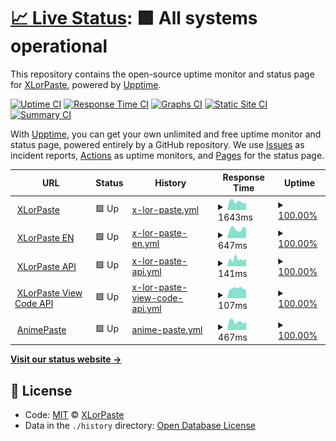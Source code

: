 # [📈 Live Status](https://upptime.xlorpaste.cn): <!--live status--> **🟩 All systems operational**

This repository contains the open-source uptime monitor and status page for [XLorPaste](https://xlorpaste.cn), powered by [Upptime](https://github.com/upptime/upptime).

[![Uptime CI](https://github.com/koj-co/upptime/workflows/Uptime%20CI/badge.svg)](https://github.com/koj-co/upptime/actions?query=workflow%3A%22Uptime+CI%22)
[![Response Time CI](https://github.com/koj-co/upptime/workflows/Response%20Time%20CI/badge.svg)](https://github.com/koj-co/upptime/actions?query=workflow%3A%22Response+Time+CI%22)
[![Graphs CI](https://github.com/koj-co/upptime/workflows/Graphs%20CI/badge.svg)](https://github.com/koj-co/upptime/actions?query=workflow%3A%22Graphs+CI%22)
[![Static Site CI](https://github.com/koj-co/upptime/workflows/Static%20Site%20CI/badge.svg)](https://github.com/koj-co/upptime/actions?query=workflow%3A%22Static+Site+CI%22)
[![Summary CI](https://github.com/koj-co/upptime/workflows/Summary%20CI/badge.svg)](https://github.com/koj-co/upptime/actions?query=workflow%3A%22Summary+CI%22)

With [Upptime](https://upptime.js.org), you can get your own unlimited and free uptime monitor and status page, powered entirely by a GitHub repository. We use [Issues](https://github.com/XLorPaste/upptime/issues) as incident reports, [Actions](https://github.com/XLorPaste/upptime/actions) as uptime monitors, and [Pages](https://upptime.xlorpaste.cn) for the status page.

<!--start: status pages-->
<!-- This summary is generated by Upptime (https://github.com/upptime/upptime) -->
<!-- Do not edit this manually, your changes will be overwritten -->
<!-- prettier-ignore -->
| URL | Status | History | Response Time | Uptime |
| --- | ------ | ------- | ------------- | ------ |
| <img alt="" src="https://icons.duckduckgo.com/ip3/xlorpaste.cn.ico" height="13"> [XLorPaste](https://xlorpaste.cn/) | 🟩 Up | [x-lor-paste.yml](https://github.com/XLorPaste/upptime/commits/HEAD/history/x-lor-paste.yml) | <details><summary><img alt="Response time graph" src="./graphs/x-lor-paste/response-time-week.png" height="20"> 1643ms</summary><br><a href="https://upptime.xlorpaste.cn/history/x-lor-paste"><img alt="Response time 1420" src="https://img.shields.io/endpoint?url=https%3A%2F%2Fraw.githubusercontent.com%2FXLorPaste%2Fupptime%2FHEAD%2Fapi%2Fx-lor-paste%2Fresponse-time.json"></a><br><a href="https://upptime.xlorpaste.cn/history/x-lor-paste"><img alt="24-hour response time 1482" src="https://img.shields.io/endpoint?url=https%3A%2F%2Fraw.githubusercontent.com%2FXLorPaste%2Fupptime%2FHEAD%2Fapi%2Fx-lor-paste%2Fresponse-time-day.json"></a><br><a href="https://upptime.xlorpaste.cn/history/x-lor-paste"><img alt="7-day response time 1643" src="https://img.shields.io/endpoint?url=https%3A%2F%2Fraw.githubusercontent.com%2FXLorPaste%2Fupptime%2FHEAD%2Fapi%2Fx-lor-paste%2Fresponse-time-week.json"></a><br><a href="https://upptime.xlorpaste.cn/history/x-lor-paste"><img alt="30-day response time 1472" src="https://img.shields.io/endpoint?url=https%3A%2F%2Fraw.githubusercontent.com%2FXLorPaste%2Fupptime%2FHEAD%2Fapi%2Fx-lor-paste%2Fresponse-time-month.json"></a><br><a href="https://upptime.xlorpaste.cn/history/x-lor-paste"><img alt="1-year response time 1419" src="https://img.shields.io/endpoint?url=https%3A%2F%2Fraw.githubusercontent.com%2FXLorPaste%2Fupptime%2FHEAD%2Fapi%2Fx-lor-paste%2Fresponse-time-year.json"></a></details> | <details><summary><a href="https://upptime.xlorpaste.cn/history/x-lor-paste">100.00%</a></summary><a href="https://upptime.xlorpaste.cn/history/x-lor-paste"><img alt="All-time uptime 97.80%" src="https://img.shields.io/endpoint?url=https%3A%2F%2Fraw.githubusercontent.com%2FXLorPaste%2Fupptime%2FHEAD%2Fapi%2Fx-lor-paste%2Fuptime.json"></a><br><a href="https://upptime.xlorpaste.cn/history/x-lor-paste"><img alt="24-hour uptime 100.00%" src="https://img.shields.io/endpoint?url=https%3A%2F%2Fraw.githubusercontent.com%2FXLorPaste%2Fupptime%2FHEAD%2Fapi%2Fx-lor-paste%2Fuptime-day.json"></a><br><a href="https://upptime.xlorpaste.cn/history/x-lor-paste"><img alt="7-day uptime 100.00%" src="https://img.shields.io/endpoint?url=https%3A%2F%2Fraw.githubusercontent.com%2FXLorPaste%2Fupptime%2FHEAD%2Fapi%2Fx-lor-paste%2Fuptime-week.json"></a><br><a href="https://upptime.xlorpaste.cn/history/x-lor-paste"><img alt="30-day uptime 100.00%" src="https://img.shields.io/endpoint?url=https%3A%2F%2Fraw.githubusercontent.com%2FXLorPaste%2Fupptime%2FHEAD%2Fapi%2Fx-lor-paste%2Fuptime-month.json"></a><br><a href="https://upptime.xlorpaste.cn/history/x-lor-paste"><img alt="1-year uptime 99.89%" src="https://img.shields.io/endpoint?url=https%3A%2F%2Fraw.githubusercontent.com%2FXLorPaste%2Fupptime%2FHEAD%2Fapi%2Fx-lor-paste%2Fuptime-year.json"></a></details>
| <img alt="" src="https://icons.duckduckgo.com/ip3/en.xlorpaste.cn.ico" height="13"> [XLorPaste EN](https://en.xlorpaste.cn/) | 🟩 Up | [x-lor-paste-en.yml](https://github.com/XLorPaste/upptime/commits/HEAD/history/x-lor-paste-en.yml) | <details><summary><img alt="Response time graph" src="./graphs/x-lor-paste-en/response-time-week.png" height="20"> 647ms</summary><br><a href="https://upptime.xlorpaste.cn/history/x-lor-paste-en"><img alt="Response time 642" src="https://img.shields.io/endpoint?url=https%3A%2F%2Fraw.githubusercontent.com%2FXLorPaste%2Fupptime%2FHEAD%2Fapi%2Fx-lor-paste-en%2Fresponse-time.json"></a><br><a href="https://upptime.xlorpaste.cn/history/x-lor-paste-en"><img alt="24-hour response time 657" src="https://img.shields.io/endpoint?url=https%3A%2F%2Fraw.githubusercontent.com%2FXLorPaste%2Fupptime%2FHEAD%2Fapi%2Fx-lor-paste-en%2Fresponse-time-day.json"></a><br><a href="https://upptime.xlorpaste.cn/history/x-lor-paste-en"><img alt="7-day response time 647" src="https://img.shields.io/endpoint?url=https%3A%2F%2Fraw.githubusercontent.com%2FXLorPaste%2Fupptime%2FHEAD%2Fapi%2Fx-lor-paste-en%2Fresponse-time-week.json"></a><br><a href="https://upptime.xlorpaste.cn/history/x-lor-paste-en"><img alt="30-day response time 636" src="https://img.shields.io/endpoint?url=https%3A%2F%2Fraw.githubusercontent.com%2FXLorPaste%2Fupptime%2FHEAD%2Fapi%2Fx-lor-paste-en%2Fresponse-time-month.json"></a><br><a href="https://upptime.xlorpaste.cn/history/x-lor-paste-en"><img alt="1-year response time 625" src="https://img.shields.io/endpoint?url=https%3A%2F%2Fraw.githubusercontent.com%2FXLorPaste%2Fupptime%2FHEAD%2Fapi%2Fx-lor-paste-en%2Fresponse-time-year.json"></a></details> | <details><summary><a href="https://upptime.xlorpaste.cn/history/x-lor-paste-en">100.00%</a></summary><a href="https://upptime.xlorpaste.cn/history/x-lor-paste-en"><img alt="All-time uptime 99.98%" src="https://img.shields.io/endpoint?url=https%3A%2F%2Fraw.githubusercontent.com%2FXLorPaste%2Fupptime%2FHEAD%2Fapi%2Fx-lor-paste-en%2Fuptime.json"></a><br><a href="https://upptime.xlorpaste.cn/history/x-lor-paste-en"><img alt="24-hour uptime 100.00%" src="https://img.shields.io/endpoint?url=https%3A%2F%2Fraw.githubusercontent.com%2FXLorPaste%2Fupptime%2FHEAD%2Fapi%2Fx-lor-paste-en%2Fuptime-day.json"></a><br><a href="https://upptime.xlorpaste.cn/history/x-lor-paste-en"><img alt="7-day uptime 100.00%" src="https://img.shields.io/endpoint?url=https%3A%2F%2Fraw.githubusercontent.com%2FXLorPaste%2Fupptime%2FHEAD%2Fapi%2Fx-lor-paste-en%2Fuptime-week.json"></a><br><a href="https://upptime.xlorpaste.cn/history/x-lor-paste-en"><img alt="30-day uptime 100.00%" src="https://img.shields.io/endpoint?url=https%3A%2F%2Fraw.githubusercontent.com%2FXLorPaste%2Fupptime%2FHEAD%2Fapi%2Fx-lor-paste-en%2Fuptime-month.json"></a><br><a href="https://upptime.xlorpaste.cn/history/x-lor-paste-en"><img alt="1-year uptime 99.99%" src="https://img.shields.io/endpoint?url=https%3A%2F%2Fraw.githubusercontent.com%2FXLorPaste%2Fupptime%2FHEAD%2Fapi%2Fx-lor-paste-en%2Fuptime-year.json"></a></details>
| <img alt="" src="https://icons.duckduckgo.com/ip3/paste.cpany.dev.ico" height="13"> [XLorPaste API](https://paste.cpany.dev/) | 🟩 Up | [x-lor-paste-api.yml](https://github.com/XLorPaste/upptime/commits/HEAD/history/x-lor-paste-api.yml) | <details><summary><img alt="Response time graph" src="./graphs/x-lor-paste-api/response-time-week.png" height="20"> 141ms</summary><br><a href="https://upptime.xlorpaste.cn/history/x-lor-paste-api"><img alt="Response time 140" src="https://img.shields.io/endpoint?url=https%3A%2F%2Fraw.githubusercontent.com%2FXLorPaste%2Fupptime%2FHEAD%2Fapi%2Fx-lor-paste-api%2Fresponse-time.json"></a><br><a href="https://upptime.xlorpaste.cn/history/x-lor-paste-api"><img alt="24-hour response time 154" src="https://img.shields.io/endpoint?url=https%3A%2F%2Fraw.githubusercontent.com%2FXLorPaste%2Fupptime%2FHEAD%2Fapi%2Fx-lor-paste-api%2Fresponse-time-day.json"></a><br><a href="https://upptime.xlorpaste.cn/history/x-lor-paste-api"><img alt="7-day response time 141" src="https://img.shields.io/endpoint?url=https%3A%2F%2Fraw.githubusercontent.com%2FXLorPaste%2Fupptime%2FHEAD%2Fapi%2Fx-lor-paste-api%2Fresponse-time-week.json"></a><br><a href="https://upptime.xlorpaste.cn/history/x-lor-paste-api"><img alt="30-day response time 124" src="https://img.shields.io/endpoint?url=https%3A%2F%2Fraw.githubusercontent.com%2FXLorPaste%2Fupptime%2FHEAD%2Fapi%2Fx-lor-paste-api%2Fresponse-time-month.json"></a><br><a href="https://upptime.xlorpaste.cn/history/x-lor-paste-api"><img alt="1-year response time 132" src="https://img.shields.io/endpoint?url=https%3A%2F%2Fraw.githubusercontent.com%2FXLorPaste%2Fupptime%2FHEAD%2Fapi%2Fx-lor-paste-api%2Fresponse-time-year.json"></a></details> | <details><summary><a href="https://upptime.xlorpaste.cn/history/x-lor-paste-api">100.00%</a></summary><a href="https://upptime.xlorpaste.cn/history/x-lor-paste-api"><img alt="All-time uptime 95.23%" src="https://img.shields.io/endpoint?url=https%3A%2F%2Fraw.githubusercontent.com%2FXLorPaste%2Fupptime%2FHEAD%2Fapi%2Fx-lor-paste-api%2Fuptime.json"></a><br><a href="https://upptime.xlorpaste.cn/history/x-lor-paste-api"><img alt="24-hour uptime 100.00%" src="https://img.shields.io/endpoint?url=https%3A%2F%2Fraw.githubusercontent.com%2FXLorPaste%2Fupptime%2FHEAD%2Fapi%2Fx-lor-paste-api%2Fuptime-day.json"></a><br><a href="https://upptime.xlorpaste.cn/history/x-lor-paste-api"><img alt="7-day uptime 100.00%" src="https://img.shields.io/endpoint?url=https%3A%2F%2Fraw.githubusercontent.com%2FXLorPaste%2Fupptime%2FHEAD%2Fapi%2Fx-lor-paste-api%2Fuptime-week.json"></a><br><a href="https://upptime.xlorpaste.cn/history/x-lor-paste-api"><img alt="30-day uptime 100.00%" src="https://img.shields.io/endpoint?url=https%3A%2F%2Fraw.githubusercontent.com%2FXLorPaste%2Fupptime%2FHEAD%2Fapi%2Fx-lor-paste-api%2Fuptime-month.json"></a><br><a href="https://upptime.xlorpaste.cn/history/x-lor-paste-api"><img alt="1-year uptime 100.00%" src="https://img.shields.io/endpoint?url=https%3A%2F%2Fraw.githubusercontent.com%2FXLorPaste%2Fupptime%2FHEAD%2Fapi%2Fx-lor-paste-api%2Fuptime-year.json"></a></details>
| <img alt="" src="https://icons.duckduckgo.com/ip3/paste.cpany.dev.ico" height="13"> [XLorPaste View Code API](https://paste.cpany.dev/towqab) | 🟩 Up | [x-lor-paste-view-code-api.yml](https://github.com/XLorPaste/upptime/commits/HEAD/history/x-lor-paste-view-code-api.yml) | <details><summary><img alt="Response time graph" src="./graphs/x-lor-paste-view-code-api/response-time-week.png" height="20"> 107ms</summary><br><a href="https://upptime.xlorpaste.cn/history/x-lor-paste-view-code-api"><img alt="Response time 134" src="https://img.shields.io/endpoint?url=https%3A%2F%2Fraw.githubusercontent.com%2FXLorPaste%2Fupptime%2FHEAD%2Fapi%2Fx-lor-paste-view-code-api%2Fresponse-time.json"></a><br><a href="https://upptime.xlorpaste.cn/history/x-lor-paste-view-code-api"><img alt="24-hour response time 98" src="https://img.shields.io/endpoint?url=https%3A%2F%2Fraw.githubusercontent.com%2FXLorPaste%2Fupptime%2FHEAD%2Fapi%2Fx-lor-paste-view-code-api%2Fresponse-time-day.json"></a><br><a href="https://upptime.xlorpaste.cn/history/x-lor-paste-view-code-api"><img alt="7-day response time 107" src="https://img.shields.io/endpoint?url=https%3A%2F%2Fraw.githubusercontent.com%2FXLorPaste%2Fupptime%2FHEAD%2Fapi%2Fx-lor-paste-view-code-api%2Fresponse-time-week.json"></a><br><a href="https://upptime.xlorpaste.cn/history/x-lor-paste-view-code-api"><img alt="30-day response time 113" src="https://img.shields.io/endpoint?url=https%3A%2F%2Fraw.githubusercontent.com%2FXLorPaste%2Fupptime%2FHEAD%2Fapi%2Fx-lor-paste-view-code-api%2Fresponse-time-month.json"></a><br><a href="https://upptime.xlorpaste.cn/history/x-lor-paste-view-code-api"><img alt="1-year response time 124" src="https://img.shields.io/endpoint?url=https%3A%2F%2Fraw.githubusercontent.com%2FXLorPaste%2Fupptime%2FHEAD%2Fapi%2Fx-lor-paste-view-code-api%2Fresponse-time-year.json"></a></details> | <details><summary><a href="https://upptime.xlorpaste.cn/history/x-lor-paste-view-code-api">100.00%</a></summary><a href="https://upptime.xlorpaste.cn/history/x-lor-paste-view-code-api"><img alt="All-time uptime 95.94%" src="https://img.shields.io/endpoint?url=https%3A%2F%2Fraw.githubusercontent.com%2FXLorPaste%2Fupptime%2FHEAD%2Fapi%2Fx-lor-paste-view-code-api%2Fuptime.json"></a><br><a href="https://upptime.xlorpaste.cn/history/x-lor-paste-view-code-api"><img alt="24-hour uptime 100.00%" src="https://img.shields.io/endpoint?url=https%3A%2F%2Fraw.githubusercontent.com%2FXLorPaste%2Fupptime%2FHEAD%2Fapi%2Fx-lor-paste-view-code-api%2Fuptime-day.json"></a><br><a href="https://upptime.xlorpaste.cn/history/x-lor-paste-view-code-api"><img alt="7-day uptime 100.00%" src="https://img.shields.io/endpoint?url=https%3A%2F%2Fraw.githubusercontent.com%2FXLorPaste%2Fupptime%2FHEAD%2Fapi%2Fx-lor-paste-view-code-api%2Fuptime-week.json"></a><br><a href="https://upptime.xlorpaste.cn/history/x-lor-paste-view-code-api"><img alt="30-day uptime 100.00%" src="https://img.shields.io/endpoint?url=https%3A%2F%2Fraw.githubusercontent.com%2FXLorPaste%2Fupptime%2FHEAD%2Fapi%2Fx-lor-paste-view-code-api%2Fuptime-month.json"></a><br><a href="https://upptime.xlorpaste.cn/history/x-lor-paste-view-code-api"><img alt="1-year uptime 100.00%" src="https://img.shields.io/endpoint?url=https%3A%2F%2Fraw.githubusercontent.com%2FXLorPaste%2Fupptime%2FHEAD%2Fapi%2Fx-lor-paste-view-code-api%2Fuptime-year.json"></a></details>
| <img alt="" src="https://icons.duckduckgo.com/ip3/anime.xlorpaste.cn.ico" height="13"> [AnimePaste](https://anime.xlorpaste.cn/) | 🟩 Up | [anime-paste.yml](https://github.com/XLorPaste/upptime/commits/HEAD/history/anime-paste.yml) | <details><summary><img alt="Response time graph" src="./graphs/anime-paste/response-time-week.png" height="20"> 467ms</summary><br><a href="https://upptime.xlorpaste.cn/history/anime-paste"><img alt="Response time 646" src="https://img.shields.io/endpoint?url=https%3A%2F%2Fraw.githubusercontent.com%2FXLorPaste%2Fupptime%2FHEAD%2Fapi%2Fanime-paste%2Fresponse-time.json"></a><br><a href="https://upptime.xlorpaste.cn/history/anime-paste"><img alt="24-hour response time 464" src="https://img.shields.io/endpoint?url=https%3A%2F%2Fraw.githubusercontent.com%2FXLorPaste%2Fupptime%2FHEAD%2Fapi%2Fanime-paste%2Fresponse-time-day.json"></a><br><a href="https://upptime.xlorpaste.cn/history/anime-paste"><img alt="7-day response time 467" src="https://img.shields.io/endpoint?url=https%3A%2F%2Fraw.githubusercontent.com%2FXLorPaste%2Fupptime%2FHEAD%2Fapi%2Fanime-paste%2Fresponse-time-week.json"></a><br><a href="https://upptime.xlorpaste.cn/history/anime-paste"><img alt="30-day response time 544" src="https://img.shields.io/endpoint?url=https%3A%2F%2Fraw.githubusercontent.com%2FXLorPaste%2Fupptime%2FHEAD%2Fapi%2Fanime-paste%2Fresponse-time-month.json"></a><br><a href="https://upptime.xlorpaste.cn/history/anime-paste"><img alt="1-year response time 603" src="https://img.shields.io/endpoint?url=https%3A%2F%2Fraw.githubusercontent.com%2FXLorPaste%2Fupptime%2FHEAD%2Fapi%2Fanime-paste%2Fresponse-time-year.json"></a></details> | <details><summary><a href="https://upptime.xlorpaste.cn/history/anime-paste">100.00%</a></summary><a href="https://upptime.xlorpaste.cn/history/anime-paste"><img alt="All-time uptime 99.99%" src="https://img.shields.io/endpoint?url=https%3A%2F%2Fraw.githubusercontent.com%2FXLorPaste%2Fupptime%2FHEAD%2Fapi%2Fanime-paste%2Fuptime.json"></a><br><a href="https://upptime.xlorpaste.cn/history/anime-paste"><img alt="24-hour uptime 100.00%" src="https://img.shields.io/endpoint?url=https%3A%2F%2Fraw.githubusercontent.com%2FXLorPaste%2Fupptime%2FHEAD%2Fapi%2Fanime-paste%2Fuptime-day.json"></a><br><a href="https://upptime.xlorpaste.cn/history/anime-paste"><img alt="7-day uptime 100.00%" src="https://img.shields.io/endpoint?url=https%3A%2F%2Fraw.githubusercontent.com%2FXLorPaste%2Fupptime%2FHEAD%2Fapi%2Fanime-paste%2Fuptime-week.json"></a><br><a href="https://upptime.xlorpaste.cn/history/anime-paste"><img alt="30-day uptime 100.00%" src="https://img.shields.io/endpoint?url=https%3A%2F%2Fraw.githubusercontent.com%2FXLorPaste%2Fupptime%2FHEAD%2Fapi%2Fanime-paste%2Fuptime-month.json"></a><br><a href="https://upptime.xlorpaste.cn/history/anime-paste"><img alt="1-year uptime 99.99%" src="https://img.shields.io/endpoint?url=https%3A%2F%2Fraw.githubusercontent.com%2FXLorPaste%2Fupptime%2FHEAD%2Fapi%2Fanime-paste%2Fuptime-year.json"></a></details>

<!--end: status pages-->

[**Visit our status website →**](https://upptime.xlorpaste.cn)

## 📄 License

- Code: [MIT](./LICENSE) © [XLorPaste](https://xlorpaste.cn)
- Data in the `./history` directory: [Open Database License](https://opendatacommons.org/licenses/odbl/1-0/)
